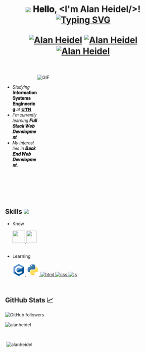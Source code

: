 <h1 align="center">
	<img src="GIF/Earth.gif" width="24px">
	𝐇𝐞𝐥𝐥𝐨, &lt;I'm Alan Heidel/&gt;!
	<br/>
	<a href="https://git.io/typing-svg"><img src="https://readme-typing-svg.herokuapp.com?font=Bold&pause=1000&color=BB00F7&center=true&vCenter=true&width=435&lines=Systems+Engineering+Student...;Connect+with+me+%E2%86%B4" alt="Typing SVG" /></a>
	<p align="center">
		<a href="https://www.linkedin.com/in/alanheidel/" target="blank"><img align="center" src="https://raw.githubusercontent.com/rahuldkjain/github-profile-readme-generator/master/src/images/icons/Social/linked-in-alt.svg" alt="Alan Heidel" height="30" 		width="40" /></a>
  		<a href="https://instagram.com/alanheidel" target="blank"><img align="center" src="https://raw.githubusercontent.com/rahuldkjain/github-profile-readme-generator/master/src/images/icons/Social/instagram.svg" alt="Alan Heidel" height="30" width="40" /></a>
  		<a href="mailto:alanmax2015.aheidel@gmail.com" target="blank"><img align="center" src="https://upload.wikimedia.org/wikipedia/commons/7/7e/Gmail_icon_%282020%29.svg" alt="Alan Heidel" height="25" width="35" /></a>
	</p>
</h1>

<br/>
	<p><img align="right" height="270" width="400" src="https://i.pinimg.com/originals/8b/35/fe/8b35fef55fba1a201c9c7a11d3ec3d64.gif" alt="GIF" /></p>
<br/>


- 𝑆𝑡𝑢𝑑𝑦𝑖𝑛𝑔 **𝐈𝐧𝐟𝐨𝐫𝐦𝐚𝐭𝐢𝐨𝐧 𝐒𝐲𝐬𝐭𝐞𝐦𝐬 𝐄𝐧𝐠𝐢𝐧𝐞𝐞𝐫𝐢𝐧𝐠** 𝑎𝑡 [𝗨𝗧𝗡](https://www.frro.utn.edu.ar/)
- 𝐼'𝑚 𝑐𝑢𝑟𝑟𝑒𝑛𝑡𝑙𝑦 𝑙𝑒𝑎𝑟𝑛𝑖𝑛𝑔 **𝑭𝒖𝒍𝒍 𝑺𝒕𝒂𝒄𝒌 𝑾𝒆𝒃 𝑫𝒆𝒗𝒆𝒍𝒐𝒑𝒎𝒆𝒏𝒕**
- 𝑀𝑦 𝑖𝑛𝑡𝑒𝑟𝑒𝑠𝑡 𝑙𝑖𝑒𝑠 𝑖𝑛 **𝑩𝒂𝒄𝒌 𝑬𝒏𝒅 𝑾𝒆𝒃 𝑫𝒆𝒗𝒆𝒍𝒐𝒑𝒎𝒆𝒏𝒕**.
<br/>
<br/>
<br/>
<br/>
<br/>

<!-- SKILLS -->
<h2> Skills <img src = "https://media2.giphy.com/media/QssGEmpkyEOhBCb7e1/giphy.gif?cid=ecf05e47a0n3gi1bfqntqmob8g9aid1oyj2wr3ds3mg700bl&rid=giphy.gif" width = 32px> </h2>
<div>
  <ul>
    <li>Know</li>
    <p align="left">
      <a href="https://en.wikipedia.org/wiki/Pascal_(programming_language)" target="_blank"> <img src="https://alefragnani.gallerycdn.vsassets.io/extensions/alefragnani/pascal/9.9.0/1738545183646/Microsoft.VisualStudio.Services.Icons.Default" width="40" height="40"/> </a>
      <a href="https://es.wikipedia.org/wiki/Smalltalk" target="_blank"> <img src="https://miro.medium.com/v2/resize:fit:600/1*5IWd4GcFZ9RS0CqsvZsMlA.png" width="33" height="40"/> </a>
    </p>
	<br/>
    <li>Learning</li>
    <p align="left">
	<a href="https://www.cprogramming.com/" target="_blank"> <img src="https://raw.githubusercontent.com/devicons/devicon/master/icons/c/c-original.svg" alt="c" width="40" height="40"/> </a>
	<a href="https://www.python.org/" target="_blank"> <img src="https://raw.githubusercontent.com/devicons/devicon/master/icons/python/python-original.svg" alt="python" width="42" height="42"/> </a> 
	<a href="" target="_blank"> <img src="https://raw.githubusercontent.com/rahulbanerjee26/githubAboutMeGenerator/main/icons/html.svg" alt="html" width="42" height="42"/> </a> 
     	<a href="" target="_blank"> <img src="https://raw.githubusercontent.com/rahulbanerjee26/githubAboutMeGenerator/main/icons/css.svg" alt="css" width="42" height="42"/> </a> 
	<a href="" target="_blank"> <img src="https://upload.wikimedia.org/wikipedia/commons/thumb/9/99/Unofficial_JavaScript_logo_2.svg/1200px-Unofficial_JavaScript_logo_2.svg.png" alt="js" width="42" height="42"/> </a> 
    </p>
  </ul>
</div>

<br/>

<!-- STATS -->
<h2>GitHub Stats 📈</h2>

![GitHub followers](https://img.shields.io/github/followers/alanheidel?style=social)

<p><img align="center"
    src="https://github-readme-stats.vercel.app/api/top-langs/?username=alanheidel&theme=material-palenight"
    alt="alanheidel" 
    bg_color=#808080/></p>

<br>

<p>&nbsp;<img align="center" src="https://github-readme-stats.vercel.app/api?username=alanheidel&show_icons=true&theme=material-palenight"
    alt="alanheidel"
	bg_color=#808080/></p>




